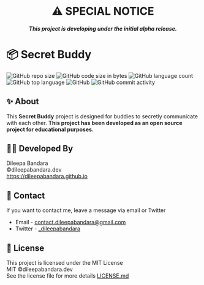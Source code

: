 <div align="center">
  <h1>⚠️ SPECIAL NOTICE </h1>
  <h5>This project is developing under the initial alpha release.<h5>
</div>

# 📦 Secret Buddy

![GitHub repo size](https://img.shields.io/github/repo-size/dileepabandara/secret_buddy?color=red&label=repository%20size)
![GitHub code size in bytes](https://img.shields.io/github/languages/code-size/dileepabandara/secret_buddy?color=red)
![GitHub language count](https://img.shields.io/github/languages/count/dileepabandara/secret_buddy)
![GitHub top language](https://img.shields.io/github/languages/top/dileepabandara/secret_buddy)
![GitHub](https://img.shields.io/github/license/dileepabandara/secret_buddy?color=yellow)
![GitHub commit activity](https://img.shields.io/github/commit-activity/m/dileepabandara/secret_buddy?color=brightgreen&label=commits)

## ✨ About

This **Secret Buddy** project is designed for buddies to secretly communicate with each other. **This project has been developed as an open source project for educational purposes.**

## 👨‍💻 Developed By

Dileepa Bandara  
©dileepabandara.dev  
https://dileepabandara.github.io

## 💬 Contact

If you want to contact me, leave a message via email or Twitter

- Email - <contact.dileepabandara@gmail.com>
- Twitter - [_dileepabandara](https://twitter.com/_dileepabandara)

## 📜 License

This project is licensed under the MIT License  
MIT ©dileepabandara.dev  
See the license file for more details [LICENSE.md](https://github.com/dileepabandara/secret_buddy/blob/main/LICENSE)
